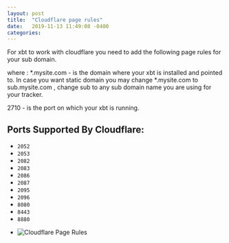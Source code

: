 ```yaml
---
layout: post
title:  "Cloudflare page rules"
date:   2019-11-13 11:49:08 -0400
categories:
---
```

For xbt to work with cloudflare you need to add the following page rules for your sub domain.

where :
*.mysite.com - is the domain where your xbt is installed and pointed to. In case you want static domain you may change *.mysite.com to sub.mysite.com , change sub to any sub domain name you are using for your tracker.

2710 - is the port on which your xbt is running.

## Ports Supported By Cloudflare:

* `2052`
* `2053`
* `2082`
* `2083`
* `2086`
* `2087`
* `2095`
* `2096`
* `8080`
* `8443`
* `8880`

- ![Cloudflare Page Rules](![Macbook]({{site.baseurl}}/assets/img/cloudflare-page-rules.png))